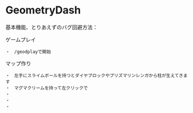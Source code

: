 # GeometryDash

基本機能、とりあえずのバグ回避方法：

ゲームプレイ

    ・　/geodplayで開始

マップ作り

    ・　左手にスライムボールを持つとダイヤブロックやプリズマリンレンガから柱が生えてきます
    ・　マグマクリームを持って左クリックで
    ・　
    ・　
    ・　
